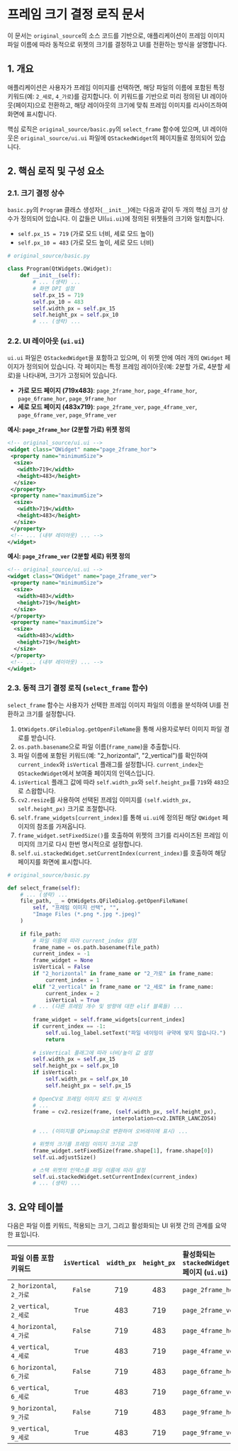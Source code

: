 # 프레임 크기 결정 로직 문서

이 문서는 `original_source`의 소스 코드를 기반으로, 애플리케이션이 프레임 이미지 파일 이름에 따라 동적으로 위젯의 크기를 결정하고 UI를 전환하는 방식을 설명합니다.

## 1. 개요

애플리케이션은 사용자가 프레임 이미지를 선택하면, 해당 파일의 이름에 포함된 특정 키워드(예: `2_세로`, `4_가로`)를 감지합니다. 이 키워드를 기반으로 미리 정의된 UI 레이아웃(페이지)으로 전환하고, 해당 레이아웃의 크기에 맞춰 프레임 이미지를 리사이즈하여 화면에 표시합니다.

핵심 로직은 `original_source/basic.py`의 `select_frame` 함수에 있으며, UI 레이아웃은 `original_source/ui.ui` 파일에 `QStackedWidget`의 페이지들로 정의되어 있습니다.

## 2. 핵심 로직 및 구성 요소

### 2.1. 크기 결정 상수

`basic.py`의 `Program` 클래스 생성자(`__init__`)에는 다음과 같이 두 개의 핵심 크기 상수가 정의되어 있습니다. 이 값들은 UI(`ui.ui`)에 정의된 위젯들의 크기와 일치합니다.

- `self.px_15 = 719` (가로 모드 너비, 세로 모드 높이)
- `self.px_10 = 483` (가로 모드 높이, 세로 모드 너비)

```python
# original_source/basic.py

class Program(QtWidgets.QWidget):
    def __init__(self):
        # ... (생략) ...
        # 화면 DPI 설정
        self.px_15 = 719
        self.px_10 = 483
        self.width_px = self.px_15
        self.height_px = self.px_10
        # ... (생략) ...
```

### 2.2. UI 레이아웃 (`ui.ui`)

`ui.ui` 파일은 `QStackedWidget`을 포함하고 있으며, 이 위젯 안에 여러 개의 `QWidget` 페이지가 정의되어 있습니다. 각 페이지는 특정 프레임 레이아웃(예: 2분할 가로, 4분할 세로)을 나타내며, 크기가 고정되어 있습니다.

- **가로 모드 페이지 (719x483)**: `page_2frame_hor`, `page_4frame_hor`, `page_6frame_hor`, `page_9frame_hor`
- **세로 모드 페이지 (483x719)**: `page_2frame_ver`, `page_4frame_ver`, `page_6frame_ver`, `page_9frame_ver`

**예시: `page_2frame_hor` (2분할 가로) 위젯 정의**
```xml
<!-- original_source/ui.ui -->
<widget class="QWidget" name="page_2frame_hor">
 <property name="minimumSize">
  <size>
   <width>719</width>
   <height>483</height>
  </size>
 </property>
 <property name="maximumSize">
  <size>
   <width>719</width>
   <height>483</height>
  </size>
 </property>
 <!-- ... (내부 레이아웃) ... -->
</widget>
```

**예시: `page_2frame_ver` (2분할 세로) 위젯 정의**
```xml
<!-- original_source/ui.ui -->
<widget class="QWidget" name="page_2frame_ver">
 <property name="minimumSize">
  <size>
   <width>483</width>
   <height>719</height>
  </size>
 </property>
 <property name="maximumSize">
  <size>
   <width>483</width>
   <height>719</height>
  </size>
 </property>
 <!-- ... (내부 레이아웃) ... -->
</widget>
```

### 2.3. 동적 크기 결정 로직 (`select_frame` 함수)

`select_frame` 함수는 사용자가 선택한 프레임 이미지 파일의 이름을 분석하여 UI를 전환하고 크기를 설정합니다.

1.  `QtWidgets.QFileDialog.getOpenFileName`을 통해 사용자로부터 이미지 파일 경로를 받습니다.
2.  `os.path.basename`으로 파일 이름(`frame_name`)을 추출합니다.
3.  파일 이름에 포함된 키워드(예: "2_horizontal", "2_vertical")를 확인하여 `current_index`와 `isVertical` 플래그를 설정합니다. `current_index`는 `QStackedWidget`에서 보여줄 페이지의 인덱스입니다.
4.  `isVertical` 플래그 값에 따라 `self.width_px`와 `self.height_px`를 `719`와 `483`으로 스왑합니다.
5.  `cv2.resize`를 사용하여 선택된 프레임 이미지를 `(self.width_px, self.height_px)` 크기로 조절합니다.
6.  `self.frame_widgets[current_index]`를 통해 `ui.ui`에 정의된 해당 `QWidget` 페이지의 참조를 가져옵니다.
7.  `frame_widget.setFixedSize()`를 호출하여 위젯의 크기를 리사이즈된 프레임 이미지의 크기로 다시 한번 명시적으로 설정합니다.
8.  `self.ui.stackedWidget.setCurrentIndex(current_index)`를 호출하여 해당 페이지를 화면에 표시합니다.

```python
# original_source/basic.py

def select_frame(self):
    # ... (생략) ...
    file_path, _ = QtWidgets.QFileDialog.getOpenFileName(
        self, "프레임 이미지 선택", "", 
        "Image Files (*.png *.jpg *.jpeg)"
    )
    
    if file_path:
        # 파일 이름에 따라 current_index 설정
        frame_name = os.path.basename(file_path)
        current_index = -1
        frame_widget = None
        isVertical = False
        if "2_horizontal" in frame_name or "2_가로" in frame_name:
            current_index = 1
        elif "2_vertical" in frame_name or "2_세로" in frame_name:
            current_index = 2
            isVertical = True
        # ... (다른 프레임 개수 및 방향에 대한 elif 블록들) ...
        
        frame_widget = self.frame_widgets[current_index]
        if current_index == -1:
            self.ui.log_label.setText("파일 네이밍이 규약에 맞지 않습니다.")
            return
        
        # isVertical 플래그에 따라 너비/높이 값 설정
        self.width_px = self.px_15
        self.height_px = self.px_10
        if isVertical:
            self.width_px = self.px_10
            self.height_px = self.px_15
        
        # OpenCV로 프레임 이미지 로드 및 리사이즈
        # ...
        frame = cv2.resize(frame, (self.width_px, self.height_px), 
                                 interpolation=cv2.INTER_LANCZOS4)

        # ... (이미지를 QPixmap으로 변환하여 오버레이에 표시) ...

        # 위젯의 크기를 프레임 이미지 크기로 고정
        frame_widget.setFixedSize(frame.shape[1], frame.shape[0])
        self.ui.adjustSize()

        # 스택 위젯의 인덱스를 파일 이름에 따라 설정
        self.ui.stackedWidget.setCurrentIndex(current_index)
        # ... (생략) ...
```

## 3. 요약 테이블

다음은 파일 이름 키워드, 적용되는 크기, 그리고 활성화되는 UI 위젯 간의 관계를 요약한 표입니다.

| 파일 이름 포함 키워드 | `isVertical` | `width_px` | `height_px` | 활성화되는 `stackedWidget` 페이지 (`ui.ui`) | 페이지 크기 (WxH) |
| :--- | :---: | :---: | :---: | :--- | :---: |
| `2_horizontal`, `2_가로` | `False` | 719 | 483 | `page_2frame_hor` | 719 x 483 |
| `2_vertical`, `2_세로` | `True` | 483 | 719 | `page_2frame_ver` | 483 x 719 |
| `4_horizontal`, `4_가로` | `False` | 719 | 483 | `page_4frame_hor` | 719 x 483 |
| `4_vertical`, `4_세로` | `True` | 483 | 719 | `page_4frame_ver` | 483 x 719 |
| `6_horizontal`, `6_가로` | `False` | 719 | 483 | `page_6frame_hor` | 719 x 483 |
| `6_vertical`, `6_세로` | `True` | 483 | 719 | `page_6frame_ver` | 483 x 719 |
| `9_horizontal`, `9_가로` | `False` | 719 | 483 | `page_9frame_hor` | 719 x 483 |
| `9_vertical`, `9_세로` | `True` | 483 | 719 | `page_9frame_ver` | 483 x 719 |

